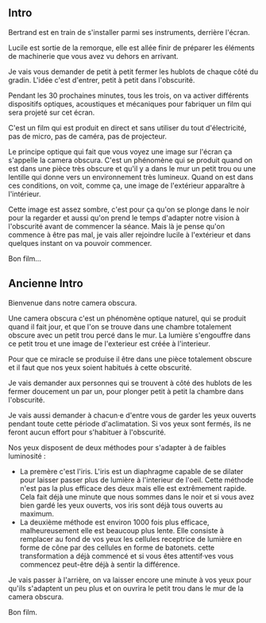 
## Intro

Bertrand est en train de s'installer parmi ses instruments, derrière l'écran.

Lucile est sortie de la remorque, elle est allée finir de préparer les éléments de machinerie que vous avez vu dehors en arrivant.

Je vais vous demander de petit à petit fermer les hublots de chaque côté du gradin. L'idée c'est d'entrer, petit à petit dans l'obscurité.

Pendant les 30 prochaines minutes, tous les trois, on va activer différents dispositifs optiques, acoustiques et mécaniques pour fabriquer un film qui sera projeté sur cet écran.

C'est un film qui est produit en direct et sans utiliser du tout d'électricité, pas de micro, pas de caméra, pas de projecteur.

Le principe optique qui fait que vous voyez une image sur l'écran ça s'appelle la camera obscura. C'est un phénomène qui se produit quand on est dans une pièce très obscure et qu'il y a dans le mur un petit trou ou une lentille qui donne vers un environnement très lumineux. Quand on est dans ces conditions, on voit, comme ça, une image de l'extérieur apparaître à l'intérieur.

Cette image est assez sombre, c'est pour ça qu'on se plonge dans le noir pour la regarder et aussi qu'on prend le temps d'adapter notre vision à l'obscurité avant de commencer la séance. Mais là je pense qu'on commence à être pas mal, je vais aller rejoindre lucile à l'extérieur et dans quelques instant on va pouvoir commencer.

Bon film...


## Ancienne Intro

Bienvenue dans notre camera obscura.

Une camera obscura c'est un phénomène optique naturel, qui se produit quand il fait jour, et que l'on se trouve dans une chambre totalement obscure avec un petit trou percé dans le mur. La lumière s'engouffre dans ce petit trou et une image de l'exterieur est créée à l'interieur.

Pour que ce miracle se produise il être dans une pièce totalement obscure et il faut que nos yeux soient habitués à cette obscurité.

Je vais demander aux personnes qui se trouvent à côté des hublots de les fermer doucement un par un, pour plonger petit à petit la chambre dans l'obscurité.

Je vais aussi demander à chacun·e d'entre vous de garder les yeux ouverts pendant toute cette période d'aclimatation. Si vos yeux sont fermés, ils ne feront aucun effort pour s'habituer à l'obscurité.

Nos yeux disposent de deux méthodes pour s'adapter à de faibles luminosité :

- La premère c'est l'iris. L'iris est un diaphragme capable de se dilater pour laisser passer plus de lumière à l'interieur de l'oeil. Cette méthode n'est pas la plus efficace des deux mais elle est extrêmement rapide. Cela fait déjà une minute que nous sommes dans le noir et si vous avez bien gardé les yeux ouverts, vos iris sont déjà tous ouverts au maximum.
- La deuxième méthode est environ 1000 fois plus efficace, malheureusement elle est beaucoup plus lente. Elle consiste à remplacer au fond de vos yeux les cellules receptrice de lumière en forme de cône par des cellules en forme de batonets. cette transformation a déjà commencé et si vous êtes attentif·ves vous commencez peut-être déjà à sentir la différence.

Je vais passer à l'arrière, on va laisser encore une minute à vos yeux pour qu'ils s'adaptent un peu plus et on ouvrira le petit trou dans le mur de la camera obscura.

Bon film.
